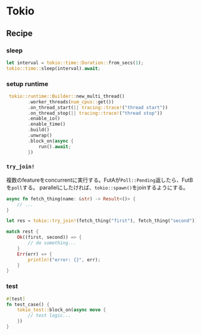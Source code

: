 # Tokio

## Recipe

### sleep

```rust
let interval = tokio::time::Duration::from_secs(1);
tokio::time::sleep(interval).await;
```

### setup runtime

```rust
 tokio::runtime::Builder::new_multi_thread()
        .worker_threads(num_cpus::get())
        .on_thread_start(|| tracing::trace!("thread start"))
        .on_thread_stop(|| tracing::trace!("thread stop"))
        .enable_io()
        .enable_time()
        .build()
        .unwrap()
        .block_on(async {
            run().await;
        })
```

### `try_join!`

複数のfeatureをconcurrentに実行する。FutAが`Poll::Pending`返したら、FutBを`poll`する。 
parallelにしたければ、`tokio::spawn()`をjoinするようにする。

```rust
async fn fetch_thing(name: &str) -> Result<()> {
    // ...
}

let res = tokio::try_join!(fetch_thing("first"), fetch_thing("second"));

match rest {
    Ok((first, second)) => {
        // do something...
    }
    Err(err) => {
        println!("error: {}", err);
    }
}

```

### test

```rust
#[test]
fn test_case() {
    tokio_test::block_on(async move {
        // test logic...
    })
}
```

